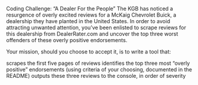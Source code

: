 Coding Challenge: “A Dealer For the People”
The KGB has noticed a resurgence of overly excited reviews for a McKaig Chevrolet Buick, a dealership they have planted in the United States. In order to avoid attracting unwanted attention, you’ve been enlisted to scrape reviews for this dealership from DealerRater.com and uncover the top three worst offenders of these overly positive endorsements.

Your mission, should you choose to accept it, is to write a tool that:

scrapes the first five pages of reviews
identifies the top three most “overly positive” endorsements (using criteria of your choosing, documented in the README)
outputs these three reviews to the console, in order of severity
